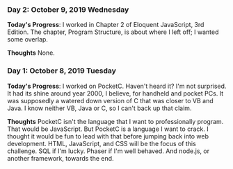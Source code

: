 ### Day 2: October 9, 2019 Wednesday

**Today's Progress**: I worked in Chapter 2 of Eloquent JavaScript, 3rd Edition. The chapter, Program Structure, is about where I left off; I wanted some overlap.

**Thoughts** None.


### Day 1: October 8, 2019 Tuesday

**Today's Progress**: I worked on PocketC. Haven't heard it? I'm not surprised. It had its shine around year 2000, I believe, for handheld and pocket PCs. It was supposedly a watered down version of C that was closer to VB and Java. I know neither VB, Java or C, so I can't back up that claim.

**Thoughts** PocketC isn't the language that I want to professionally program. That would be JavaScript. But PocketC is a language I want to crack. I thought it would be fun to lead with that before jumping back into web development. HTML, JavaScript, and CSS will be the focus of  this challenge. SQL if I'm lucky. Phaser if I'm well behaved. And node.js, or another framework, towards the end.
